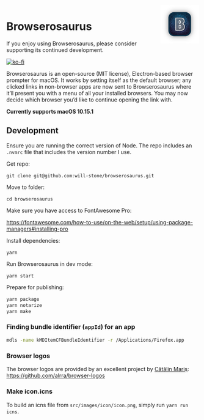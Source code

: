 <img src="./docs/icon_squooshed.png" alt="logo" width="100" height="100" align="right" />

# Browserosaurus

If you enjoy using Browserosaurus, please consider supporting its continued
development.

[![ko-fi](https://www.ko-fi.com/img/githubbutton_sm.svg)](https://ko-fi.com/Z8Z7V0KF)

Browserosaurus is an open-source (MIT license), Electron-based browser prompter
for macOS. It works by setting itself as the default browser; any clicked links
in non-browser apps are now sent to Browserosaurus where it’ll present you with
a menu of all your installed browsers. You may now decide which browser you’d
like to continue opening the link with.

**Currently supports macOS 10.15.1**

## Development

Ensure you are running the correct version of Node. The repo includes an
`.nvmrc` file that includes the version number I use.

Get repo:

```
git clone git@github.com:will-stone/browserosaurus.git
```

Move to folder:

```
cd browserosaurus
```

Make sure you have access to FontAwesome Pro:

https://fontawesome.com/how-to-use/on-the-web/setup/using-package-managers#installing-pro

Install dependencies:

```
yarn
```

Run Browserosaurus in dev mode:

```
yarn start
```

Prepare for publishing:

```
yarn package
yarn notarize
yarn make
```

### Finding bundle identifier (`appId`) for an app

```sh
mdls -name kMDItemCFBundleIdentifier -r /Applications/Firefox.app
```

### Browser logos

The browser logos are provided by an excellent project by
[Cătălin Mariș](https://github.com/alrra):
https://github.com/alrra/browser-logos

### Make icon.icns

To build an icns file from `src/images/icon/icon.png`, simply run
`yarn run icns`.
